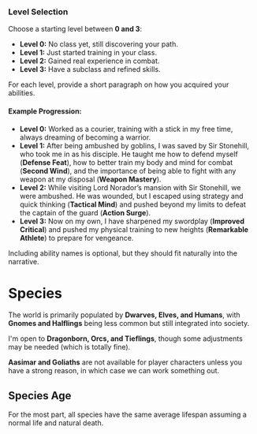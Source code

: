 ### **Level Selection**

Choose a starting level between **0 and 3**:

- **Level 0:** No class yet, still discovering your path.
- **Level 1:** Just started training in your class.
- **Level 2:** Gained real experience in combat.
- **Level 3:** Have a subclass and refined skills.

For each level, provide a short paragraph on how you acquired your abilities.

#### **Example Progression:**

- **Level 0:** Worked as a courier, training with a stick in my free time, always dreaming of becoming a warrior.
- **Level 1:** After being ambushed by goblins, I was saved by Sir Stonehill, who took me in as his disciple. He taught me how to defend myself (**Defense Feat**), how to better train my body and mind for combat (**Second Wind**), and the importance of being able to fight with any weapon at my disposal (**Weapon Mastery**).
- **Level 2:** While visiting Lord Norador’s mansion with Sir Stonehill, we were ambushed. He was wounded, but I escaped using strategy and quick thinking (**Tactical Mind**) and pushed beyond my limits to defeat the captain of the guard (**Action Surge**).
- **Level 3:** Now on my own, I have sharpened my swordplay (**Improved Critical**) and pushed my physical training to new heights (**Remarkable Athlete**) to prepare for vengeance.

Including ability names is optional, but they should fit naturally into the narrative.

# **Species**

The world is primarily populated by **Dwarves, Elves, and Humans**, with **Gnomes and Halflings** being less common but still integrated into society.

I'm open to **Dragonborn, Orcs, and Tieflings**, though some adjustments may be needed (which is totally fine).

**Aasimar and Goliaths** are not available for player characters unless you have a strong reason, in which case we can work something out.

## Species Age

For the most part, all species have the same average lifespan assuming a normal life and natural death.
